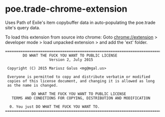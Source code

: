 # poe.trade-chrome-extension
Uses Path of Exile's item copybuffer data in auto-populating the poe.trade site's query data.

To load this extension from source into chrome:
Goto [chrome://extension](chrome://extension)  >  developer mode  >  load unpacked extension  >
and add the 'ext' folder.

```
=============================================================================== 
        DO WHAT THE FUCK YOU WANT TO PUBLIC LICENSE 
                    Version 2, July 2015 

 Copyright (C) 2015 Mariusz Galus <mg@mgal.us> 

 Everyone is permitted to copy and distribute verbatim or modified 
 copies of this license document, and changing it is allowed as long 
 as the name is changed. 

            DO WHAT THE FUCK YOU WANT TO PUBLIC LICENSE 
   TERMS AND CONDITIONS FOR COPYING, DISTRIBUTION AND MODIFICATION 

  0. You just DO WHAT THE FUCK YOU WANT TO.
=============================================================================== 
```

